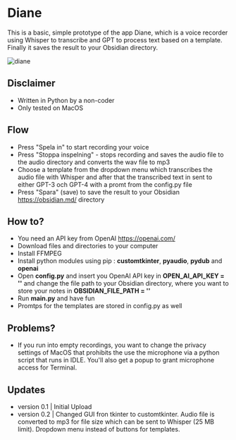 # Diane
This is a basic, simple prototype of the app Diane, which is a voice recorder using Whisper to transcribe and GPT to process text based on a template. Finally it saves the result to your Obsidian directory.

![diane](https://user-images.githubusercontent.com/10948066/224471311-6a09757d-34fa-4bc0-8cd5-c6eb770dd243.jpg)

## Disclaimer
* Written in Python by a non-coder
* Only tested on MacOS

## Flow
* Press "Spela in" to start recording your voice
* Press "Stoppa inspelning" - stops recording and saves the audio file to the audio directory and converts the wav file to mp3
* Choose a template from the dropdown menu which transcribes the audio file with Whisper and after that the transcribed text in sent to either GPT-3 och GPT-4 with a promt from the config.py file
* Press "Spara" (save) to save the result to your Obsidian https://obsidian.md/ directory

## How to?
* You need an API key from OpenAI https://openai.com/
* Download files and directories to your computer
* Install FFMPEG
* Install python modules using pip : __customtkinter__, __pyaudio__, __pydub__ and __openai__
* Open __config.py__ and insert you OpenAI API key in __OPEN_AI_API_KEY = ''__ and change the file path to your Obsidian directory, where you want to store your notes in __OBSIDIAN_FILE_PATH = ''__ 
* Run __main.py__ and have fun
* Promtps for the templates are stored in config.py as well

## Problems?
* If you run into empty recordings, you want to change the privacy settings of MacOS that prohibits the use the microphone via a python script that runs in IDLE. You'll also get a popup to grant microphone access for Terminal.

## Updates
* version 0.1 | Initial Upload
* version 0.2 | Changed GUI fron tkinter to customtkinter. Audio file is converted to mp3 for file size which can be sent to Whisper (25 MB limit). Dropdown menu instead of buttons for templates. 

